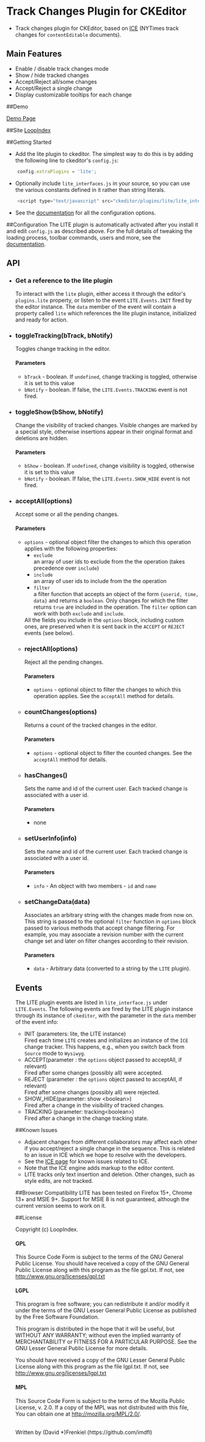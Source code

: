 # Track Changes Plugin for CKEditor

* Track changes plugin for CKEditor, based on <a href="https://github.com/NYTimes/ice" target="_blank">ICE</a> (NYTimes track changes for <code>contentEditable</code> documents). 

## Main Features

- Enable / disable track changes mode
- Show / hide tracked changes
- Accept/Reject all/some changes
- Accept/Reject a single change
- Display customizable tooltips for each change

##Demo

[Demo Page](http://www.loopindex.com/lite/demo)

##Site
[LoopIndex](http://www.loopindex.com/lite)

##Getting Started
- Add the lite plugin to ckeditor. The simplest way to do this is by adding the following line to ckeditor's <code>config.js</code>:
```javascript
	config.extraPlugins = 'lite';
```
- Optionally include <code>lite_interfaces.js</code> in your source, so you can use the various constants defined in it rather than string literals.
```javascript
	<script type="text/javascript" src="ckeditor/plugins/lite/lite_interface.js"></script>
```

- See the <a href="http://www.loopindex.com/lite/docs/" target="_blank">documentation</a> for all the configuration options.

##Configuration
The LITE plugin is automatically activated after you install it and edit <code>config.js</code> as described above. For the full details of tweaking the loading process, toolbar commands, users and more, see the <a href="http://www.loopindex.com/lite/docs/" target="_blank">documentation</a>.

## API
<ul>
<li><h3>Get a reference to the lite plugin</h3>
To interact with the <code>lite</code> plugin, either access it through the editor's <code>plugins.lite</code> property, or listen to the event <code>LITE.Events.INIT</code> fired by the editor instance. The <code>data</code> member of the event will
contain a property called <code>lite</code> which references the lite plugin instance, initialized and ready for action.
<li><h3>toggleTracking(bTrack, bNotify)</h3>
Toggles change tracking in the editor. 
<h4>Parameters</h4>
<ul>
<li><code>bTrack</code> - boolean. If <code>undefined</code>, change tracking is toggled, otherwise it is set to this value
<li><code>bNotify</code> - boolean. If false, the <code>LITE.Events.TRACKING</code> event is not fired.
</ul>
<li><h3>toggleShow(bShow, bNotify)</h3>
Change the visibility of tracked changes. Visible changes are marked by a special style, otherwise insertions appear in their original format and deletions are hidden.
<h4>Parameters</h4>
<ul>
<li><code>bShow</code> - boolean. If <code>undefined</code>, change visibility is toggled, otherwise it is set to this value
<li><code>bNotify</code> - boolean. If false, the <code>LITE.Events.SHOW_HIDE</code> event is not fired.
</ul>

<li><h3>acceptAll(options)</h3>
Accept some or all the pending changes.
<h4>Parameters</h4>
<ul>
<li><code>options</code> - optional object filter the changes to which this operation applies with the following properties:
<ul><li><code>exclude</code><div>an array of user ids to exclude from the the operation (takes precedence over <code>include</code>)</div>
<li><code>include</code><div>an array of user ids to include from the the operation</div>
<li><code>filter</code><div>a filter function that accepts an object of the form <code>{userid, time, data}</code> and returns a <code>boolean</code>. Only changes for which the filter returns <code>true</code> are included in the operation. The <code>filter</code> option can work with both <code>exclude</code> and <code>include</code>.</div>
</ul>
All the fields you include in the <code>options</code> block, including custom ones, are preserved when it is sent back in the <code>ACCEPT</code> or <code>REJECT</code> events (see below).
<li><h3>rejectAll(options)</h3>
Reject all the pending changes.
<h4>Parameters</h4>
<ul>
<li><code>options</code> - optional object to filter the changes to which this operation applies. See the <code>acceptAll</code> method for details.
</ul>

<li><h3>countChanges(options)</h3>
Returns a count of the tracked changes in the editor.
<h4>Parameters</h4>
<ul>
<li><code>options</code> - optional object to filter the counted changes. See the <code>acceptAll</code> method for details.
</ul>

<li><h3>hasChanges()</h3>
Sets the name and id of the current user. Each tracked change is associated with a user id. 
<h4>Parameters</h4>
<ul>
<li>none
</ul>

<li><h3>setUserInfo(info)</h3>
Sets the name and id of the current user. Each tracked change is associated with a user id. 
<h4>Parameters</h4>
<ul>
<li><code>info</code> - An object with two members - <code>id</code> and <code>name</code>
</ul>

<li><h3>setChangeData(data)</h3>
Associates an arbitrary string with the changes made from now on. This string is passed to the optional <code>filter</code> function in <code>options</code> block passed to various methods that accept change filtering. For example, you may associate a revision number with the current change set and later on filter changes according to their revision.
<h4>Parameters</h4>
<ul>
<li><code>data</code> - Arbitrary data (converted to a string by the <code>LITE</code> plugin).
</ul>



</ul>

## Events
The LITE plugin events are listed in <code>lite_interface.js</code> under <code>LITE.Events</code>. The following events are fired by the LITE plugin instance through its instance of <code>ckeditor</code>, with the parameter in the <code>data</code> member of the event info:
<ul>
<li>INIT (parameters: lite, the LITE instance)<div>Fired each time <code>LITE</code> creates and initializes an instance of the <code>ICE</code> change tracker. This happens, e.g., when you switch back from <code>Source</code> mode to <code>Wysiwyg</code>.</div>
<li>ACCEPT(parameter : the <code>options</code> object passed to acceptAll, if relevant)<div>Fired after some changes (possibly all) were accepted.
<li>REJECT (parameter : the <code>options</code> object passed to acceptAll, if relevant)<div>Fired after some changes (possibly all) were rejected. </div>
<li>SHOW_HIDE(parameter: show &lt;boolean&gt;)
<div>Fired after a change in the visibility of tracked changes.</div>
<li>TRACKING (parameter: tracking&lt;boolean&gt;)
<div>Fired after a change in the change tracking state.</div>

</ul>


##Known Issues
* Adjacent changes from different collaborators may affect each other if you accept/reject a single change in the sequence. This is related to an issue in ICE which we hope to resolve with the developers.
* See the <a href="https://github.com/NYTimes/ice/blob/master/README.md" target="_blank">ICE page</a> for known issues related to ICE.
* Note that the ICE engine adds markup to the editor content. 
* LITE tracks only text insertion and deletion. Other changes, such as style edits, are not tracked.

##Browser Compatibility
LITE has been tested on Firefox 15+, Chrome 13+ and MSIE 9+. Support for MSIE 8 is not guaranteed, although the current version seems to work on it.

##License

Copyright (c) LoopIndex.

<h4>GPL</h4>

This Source Code Form is subject to the terms of the GNU General Public License.
You should have received a copy of the GNU General Public License along with this program as the file gpl.txt. If not, see <http://www.gnu.org/licenses/gpl.txt>

<h4>LGPL</h4>

This program is free software; you can redistribute it and/or modify it under the terms of the GNU Lesser General Public License as published by the Free Software Foundation.

This program is distributed in the hope that it will be useful, but WITHOUT ANY WARRANTY; without even the implied warranty of MERCHANTABILITY or FITNESS FOR A PARTICULAR PURPOSE. See the GNU Lesser General Public License for more details.

You should have received a copy of the GNU Lesser General Public License along with this program as the file lgpl.txt. If not, see <http://www.gnu.org/licenses/lgpl.txt>

<h4>MPL</h4>

This Source Code Form is subject to the terms of the Mozilla Public License, v. 2.0. If a copy of the MPL was not distributed with this file, You can obtain one at http://mozilla.org/MPL/2.0/.

<br>
Written by (David *)Frenkiel (https://github.com/imdfl)
